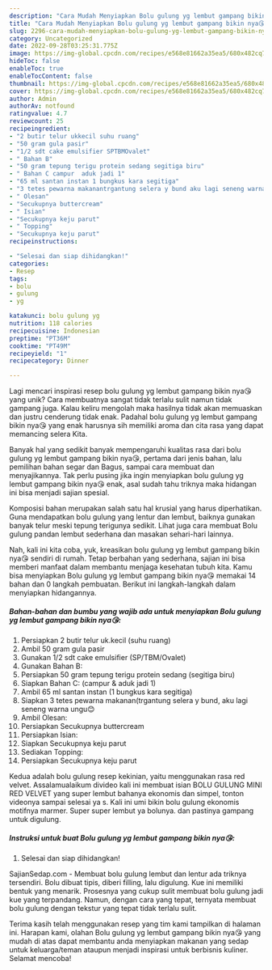 ```yaml
---
description: "Cara Mudah Menyiapkan Bolu gulung yg lembut gampang bikin nya😘 yang Mantap"
title: "Cara Mudah Menyiapkan Bolu gulung yg lembut gampang bikin nya😘 yang Mantap"
slug: 2296-cara-mudah-menyiapkan-bolu-gulung-yg-lembut-gampang-bikin-nya-yang-mantap
category: Uncategorized
date: 2022-09-28T03:25:31.775Z
image: https://img-global.cpcdn.com/recipes/e568e81662a35ea5/680x482cq70/bolu-gulung-yg-lembut-gampang-bikin-nya-foto-resep-utama.jpg
hideToc: false
enableToc: true
enableTocContent: false
thumbnail: https://img-global.cpcdn.com/recipes/e568e81662a35ea5/680x482cq70/bolu-gulung-yg-lembut-gampang-bikin-nya-foto-resep-utama.jpg
cover: https://img-global.cpcdn.com/recipes/e568e81662a35ea5/680x482cq70/bolu-gulung-yg-lembut-gampang-bikin-nya-foto-resep-utama.jpg
author: Admin
authorAv: notfound
ratingvalue: 4.7
reviewcount: 25
recipeingredient:
- "2 butir telur ukkecil suhu ruang"
- "50 gram gula pasir"
- "1/2 sdt cake emulsifier SPTBMOvalet"
- " Bahan B"
- "50 gram tepung terigu protein sedang segitiga biru"
- " Bahan C campur  aduk jadi 1"
- "65 ml santan instan 1 bungkus kara segitiga"
- "3 tetes pewarna makanantrgantung selera y bund aku lagi seneng warna ungu"
- " Olesan"
- "Secukupnya buttercream"
- " Isian"
- "Secukupnya keju parut"
- " Topping"
- "Secukupnya keju parut"
recipeinstructions:

- "Selesai dan siap dihidangkan!"
categories:
- Resep
tags:
- bolu
- gulung
- yg

katakunci: bolu gulung yg 
nutrition: 118 calories
recipecuisine: Indonesian
preptime: "PT36M"
cooktime: "PT49M"
recipeyield: "1"
recipecategory: Dinner

---
```





Lagi mencari inspirasi resep bolu gulung yg lembut gampang bikin nya😘 yang unik? Cara membuatnya sangat tidak terlalu sulit namun tidak gampang juga. Kalau keliru mengolah maka hasilnya tidak akan memuaskan dan justru cenderung tidak enak. Padahal bolu gulung yg lembut gampang bikin nya😘 yang enak harusnya sih memiliki aroma dan cita rasa yang dapat memancing selera Kita.





Banyak hal yang sedikit banyak mempengaruhi kualitas rasa dari bolu gulung yg lembut gampang bikin nya😘, pertama dari jenis bahan, lalu pemilihan bahan segar dan Bagus, sampai cara membuat dan menyajikannya. Tak perlu pusing jika ingin menyiapkan bolu gulung yg lembut gampang bikin nya😘 enak,      asal sudah tahu triknya maka hidangan ini bisa menjadi sajian spesial.














Komposisi bahan merupakan salah satu hal krusial yang harus diperhatikan. Guna mendapatkan bolu gulung yang lentur dan lembut, baiknya gunakan banyak telur meski tepung terigunya sedikit. Lihat juga cara membuat Bolu gulung pandan lembut sederhana dan masakan sehari-hari lainnya.






Nah, kali ini kita coba, yuk, kreasikan bolu gulung yg lembut gampang bikin nya😘 sendiri di rumah. Tetap berbahan yang sederhana, sajian ini bisa memberi manfaat dalam membantu menjaga kesehatan tubuh kita. Kamu bisa menyiapkan Bolu gulung yg lembut gampang bikin nya😘 memakai 14 bahan dan 0 langkah pembuatan. Berikut ini langkah-langkah dalam menyiapkan hidangannya.

<!--inarticleads1-->

##### Bahan-bahan dan bumbu yang wajib ada untuk menyiapkan Bolu gulung yg lembut gampang bikin nya😘:

1. Persiapkan 2 butir telur uk.kecil (suhu ruang)
1. Ambil 50 gram gula pasir
1. Gunakan 1/2 sdt cake emulsifier (SP/TBM/Ovalet)
1. Gunakan  Bahan B:
1. Persiapkan 50 gram tepung terigu protein sedang (segitiga biru)
1. Siapkan  Bahan C: (campur &amp; aduk jadi 1)
1. Ambil 65 ml santan instan (1 bungkus kara segitiga)
1. Siapkan 3 tetes pewarna makanan(trgantung selera y bund, aku lagi seneng warna ungu😊
1. Ambil  Olesan:
1. Persiapkan Secukupnya buttercream
1. Persiapkan  Isian:
1. Siapkan Secukupnya keju parut
1. Sediakan  Topping:
1. Persiapkan Secukupnya keju parut


Kedua adalah bolu gulung resep kekinian, yaitu menggunakan rasa red velvet. Assalamualaikum divideo kali ini membuat isian BOLU GULUNG MINI RED VELVET yang super lembut bahanya ekonomis dan simpel, tonton videonya sampai selesai ya s. Kali ini umi bikin bolu gulung ekonomis motifnya marmer. Super super lembut ya bolunya. dan pastinya gampang untuk digulung. 

<!--inarticleads2-->

##### Instruksi untuk buat Bolu gulung yg lembut gampang bikin nya😘:


1. Selesai dan siap dihidangkan!

SajianSedap.com - Membuat bolu gulung lembut dan lentur ada triknya tersendiri. Bolu dibuat tipis, diberi filling, lalu digulung. Kue ini memiliki bentuk yang menarik. Prosesnya yang cukup sulit membuat bolu gulung jadi kue yang terpandang. Namun, dengan cara yang tepat, ternyata membuat bolu gulung dengan tekstur yang tepat tidak terlalu sulit. 

Terima kasih telah menggunakan resep yang tim kami tampilkan di halaman ini. Harapan kami, olahan Bolu gulung yg lembut gampang bikin nya😘 yang mudah di atas dapat membantu anda menyiapkan makanan yang sedap untuk keluarga/teman ataupun menjadi inspirasi untuk berbisnis kuliner. Selamat mencoba!
